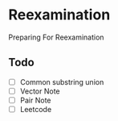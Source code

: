 # Reexamination
Preparing For Reexamination
## Todo
- [ ] Common substring union
- [ ] Vector Note
- [ ] Pair Note
- [ ] Leetcode